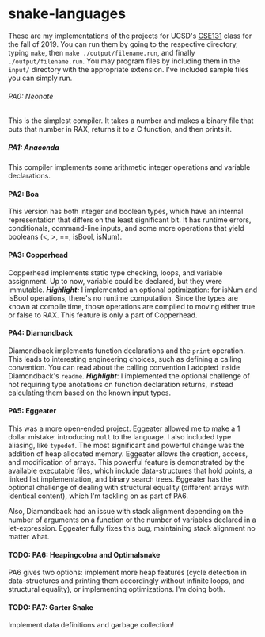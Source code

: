 # snake-languages
These are my implementations of the projects for UCSD's [CSE131](https://github.com/ucsd-cse131-f19/ucsd-cse131-f19.github.io/tree/master) class for the fall of 2019. You can run them by going to the respective directory, typing `make`, then `make ./output/filename.run`, and finally `./output/filename.run`. You may program files by including them in the `input/` directory with the appropriate extension. I've included sample files you can simply run.

###### PA0: Neonate
This is the simplest compiler. It takes a number and makes a binary file that puts that number in RAX, returns it to a C function, and then prints it.

##### PA1: Anaconda
This compiler implements some arithmetic integer operations and variable declarations.

#### PA2: Boa
This version has both integer and boolean types, which have an internal representation that differs on the least significant bit. It has runtime errors, conditionals, command-line inputs, and some more operations that yield booleans (<, >, ==, isBool, isNum).

#### PA3: Copperhead
Copperhead implements static type checking, loops, and variable assignment. Up to now, variable could be declared, but they were immutable. ***Highlight:*** I implemented an optional optimization: for isNum and isBool operations, there's no runtime computation. Since the types are known at compile time, those operations are compiled to moving either true or false to RAX. This feature is only a part of Copperhead.

#### PA4: Diamondback
Diamondback implements function declarations and the `print` operation. This leads to interesting engineering choices, such as defining a calling convention. You can read about the calling convention I adopted inside Diamondback's `readme`. ***Highlight***: I implemented the optional challenge of not requiring type anotations on function declaration returns, instead calculating them based on the known input types.

#### PA5: Eggeater
This was a more open-ended project. Eggeater allowed me to make a 1 dollar mistake: introducing `null` to the language. I also included type aliasing, like `typedef`. The most significant and powerful change was the addition of heap allocated memory. Eggeater allows the creation, access, and modification of arrays. This powerful feature is demonstrated by the available executable files, which include data-structures that hold points, a linked list implementation, and binary search trees. Eggeater has the optional challenge of dealing with structural equality (different arrays with identical content), which I'm tackling on as part of PA6.

Also, Diamondback had an issue with stack alignment depending on the number of arguments on a function or the number of variables declared in a let-expression. Eggeater fully fixes this bug, maintaining stack alignment no matter what.

#### TODO: PA6: Heapingcobra and Optimalsnake
PA6 gives two options: implement more heap features (cycle detection in data-structures and printing them accordingly without infinite loops, and structural equality), or implementing optimizations. I'm doing both.

#### TODO: PA7: Garter Snake
Implement data definitions and garbage collection!
